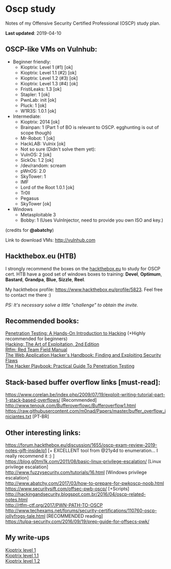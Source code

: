 # Oscp study

Notes of my Offensive Security Certified Professional (OSCP) study plan.

**Last updated**: 2019-04-10

## OSCP-like VMs on Vulnhub:
- Beginner friendly:
	- Kioptrix: Level 1 (#1) [ok]
	- Kioptrix: Level 1.1 (#2) [ok]
	- Kioptrix: Level 1.2 (#3) [ok]
	- Kioptrix: Level 1.3 (#4) [ok]
	- FristiLeaks: 1.3 [ok]
	- Stapler: 1 [ok]
	- PwnLab: init [ok]
	- Pluck: 1 [ok]
	- W1R3S: 1.0.1 [ok]
- Intermediate:
	- Kioptrix: 2014 [ok]
	- Brainpan: 1 (Part 1 of BO is relevant to OSCP. egghunting is out of scope though)
	- Mr-Robot: 1 [ok] 
	- HackLAB: Vulnix [ok]
 	- Not so sure (Didn't solve them yet):
	- VulnOS: 2 [ok]
	- SickOs: 1.2 [ok]
	- /dev/random: scream 
	- pWnOS: 2.0
	- SkyTower: 1 
	- IMF
	- Lord of the Root 1.0.1 [ok]
	- Tr0ll
	- Pegasus
	- SkyTower [ok]
- Windows 
	- Metasploitable 3
	- Bobby: 1 (Uses VulnInjector, need to provide you own ISO and key.)

(credits for **@abatchy**)  
  
Link to download VMs: http://vulnhub.com

## Hackthebox.eu (HTB)

I strongly recommend the boxes on the <a href="http://hackthebox.eu"> hackthebox.eu</a> to study for OSCP cert. HTB have a good set of windows boxes to training: **Devel**, **Optimum**, **Bastard**, **Grandpa**, **Blue**, **Sizzle**, **Reel**.

My hackthebox profile: https://www.hackthebox.eu/profile/5823. Feel free to contact me there :)

*PS: It's necessary solve a little "challenge" to obtain the invite.*  

## Recommended books:

<a href="https://www.amazon.com.br/Penetration-Testing-Hands-Introduction-Hacking/dp/1593275641">Penetration Testing: A Hands-On Introduction to Hacking</a> (+Highly recommended for beginners)  
<a href="https://www.amazon.com/Hacking-Art-Exploitation-Jon-Erickson/dp/1593271441/ref=sr_1_1?ie=UTF8&qid=1492297164&sr=8-1&keywords=hacking">Hacking: The Art of Exploitation, 2nd Edition</a>  
<a href="https://www.amazon.com/Rtfm-Red-Team-Field-Manual/dp/1494295504/ref=sr_1_2?ie=UTF8&qid=1492297153&sr=8-2&keywords=pentest">Rtfm: Red Team Field Manual</a>  
<a href="https://www.amazon.com/Web-Application-Hackers-Handbook-Exploiting/dp/1118026470/ref=sr_1_1?ie=UTF8&qid=1492297179&sr=8-1&keywords=the+web+application+hacker%27s+handbook">The Web Application Hacker's Handbook: Finding and Exploiting Security Flaws</a>  
<a href="https://www.amazon.com/Hacker-Playbook-Practical-Penetration-Testing-ebook/dp/B00J5S9OPU">The Hacker Playbook: Practical Guide To Penetration Testing</a>

## Stack-based buffer overflow links [must-read]:

https://www.corelan.be/index.php/2009/07/19/exploit-writing-tutorial-part-1-stack-based-overflows/ [Recommended]  
http://www.tenouk.com/Bufferoverflowc/Bufferoverflow1.html  
https://raw.githubusercontent.com/m0nad/Papers/master/buffer_overflow_iniciantes.txt [PT-BR]

## Other interesting links:

https://forum.hackthebox.eu/discussion/1655/oscp-exam-review-2019-notes-gift-inside/p1 [+ EXCELLENT tool from @21y4d to enumeration... I really recommend it :) ]  
https://blog.g0tmi1k.com/2011/08/basic-linux-privilege-escalation/ [Linux privilege escalation]  
http://www.fuzzysecurity.com/tutorials/16.html [Windows privilege escalation]  
http://www.abatchy.com/2017/03/how-to-prepare-for-pwkoscp-noob.html  
https://www.securitysift.com/offsec-pwb-oscp/ [+Scripts]     
http://hackingandsecurity.blogspot.com.br/2016/04/oscp-related-notes.html  
http://rtfm-ctf.org/2017/PWN-PATH-TO-OSCP  
http://www.techexams.net/forums/security-certifications/110760-oscp-jollyfrogs-tale.html [RECOMMENDED reading]  
https://tulpa-security.com/2016/09/19/prep-guide-for-offsecs-pwk/

## My write-ups

<a href="https://ferreirasc.github.io/post/kioptrix_level_1/">Kioptrix level 1</a>  
<a href="https://ferreirasc.github.io/post/kioptrix_level_1_1/">Kioptrix level 1.1 </a>  
<a href="https://ferreirasc.github.io/post/kioptrix_level_1_2/">Kioptrix level 1.2 </a>  

